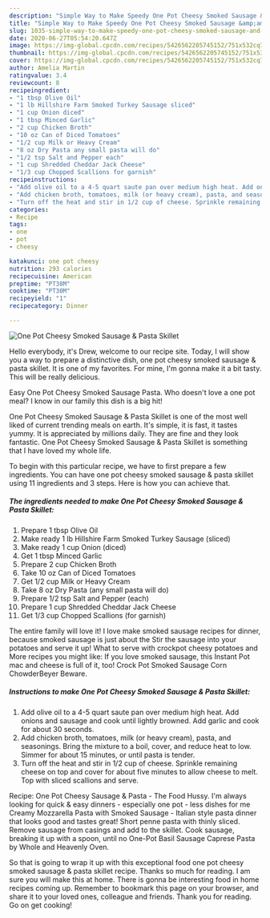 ```yaml
---
description: "Simple Way to Make Speedy One Pot Cheesy Smoked Sausage &amp;amp; Pasta Skillet"
title: "Simple Way to Make Speedy One Pot Cheesy Smoked Sausage &amp;amp; Pasta Skillet"
slug: 1035-simple-way-to-make-speedy-one-pot-cheesy-smoked-sausage-and-amp-pasta-skillet
date: 2020-06-27T05:54:20.647Z
image: https://img-global.cpcdn.com/recipes/5426562205745152/751x532cq70/one-pot-cheesy-smoked-sausage-pasta-skillet-recipe-main-photo.jpg
thumbnail: https://img-global.cpcdn.com/recipes/5426562205745152/751x532cq70/one-pot-cheesy-smoked-sausage-pasta-skillet-recipe-main-photo.jpg
cover: https://img-global.cpcdn.com/recipes/5426562205745152/751x532cq70/one-pot-cheesy-smoked-sausage-pasta-skillet-recipe-main-photo.jpg
author: Amelia Martin
ratingvalue: 3.4
reviewcount: 8
recipeingredient:
- "1 tbsp Olive Oil"
- "1 lb Hillshire Farm Smoked Turkey Sausage sliced"
- "1 cup Onion diced"
- "1 tbsp Minced Garlic"
- "2 cup Chicken Broth"
- "10 oz Can of Diced Tomatoes"
- "1/2 cup Milk or Heavy Cream"
- "8 oz Dry Pasta any small pasta will do"
- "1/2 tsp Salt and Pepper each"
- "1 cup Shredded Cheddar Jack Cheese"
- "1/3 cup Chopped Scallions for garnish"
recipeinstructions:
- "Add olive oil to a 4-5 quart saute pan over medium high heat. Add onions and sausage and cook until lightly browned. Add garlic and cook for about 30 seconds."
- "Add chicken broth, tomatoes, milk (or heavy cream), pasta, and seasonings. Bring the mixture to a boil, cover, and reduce heat to low. Simmer for about 15 minutes, or until pasta is tender."
- "Turn off the heat and stir in 1/2 cup of cheese. Sprinkle remaining cheese on top and cover for about five minutes to allow cheese to melt. Top with sliced scallions and serve."
categories:
- Recipe
tags:
- one
- pot
- cheesy

katakunci: one pot cheesy 
nutrition: 293 calories
recipecuisine: American
preptime: "PT38M"
cooktime: "PT30M"
recipeyield: "1"
recipecategory: Dinner

---
```



![One Pot Cheesy Smoked Sausage &amp; Pasta Skillet](https://img-global.cpcdn.com/recipes/5426562205745152/751x532cq70/one-pot-cheesy-smoked-sausage-pasta-skillet-recipe-main-photo.jpg)

Hello everybody, it's Drew, welcome to our recipe site. Today, I will show you a way to prepare a distinctive dish, one pot cheesy smoked sausage &amp; pasta skillet. It is one of my favorites. For mine, I'm gonna make it a bit tasty. This will be really delicious.

Easy One Pot Cheesy Smoked Sausage Pasta. Who doesn&#39;t love a one pot meal? I know in our family this dish is a big hit!

One Pot Cheesy Smoked Sausage &amp; Pasta Skillet is one of the most well liked of current trending meals on earth. It's simple, it is fast, it tastes yummy. It is appreciated by millions daily. They are fine and they look fantastic. One Pot Cheesy Smoked Sausage &amp; Pasta Skillet is something that I have loved my whole life.


To begin with this particular recipe, we have to first prepare a few ingredients. You can have one pot cheesy smoked sausage &amp; pasta skillet using 11 ingredients and 3 steps. Here is how you can achieve that.

<!--inarticleads1-->

##### The ingredients needed to make One Pot Cheesy Smoked Sausage &amp; Pasta Skillet:

1. Prepare 1 tbsp Olive Oil
1. Make ready 1 lb Hillshire Farm Smoked Turkey Sausage (sliced)
1. Make ready 1 cup Onion (diced)
1. Get 1 tbsp Minced Garlic
1. Prepare 2 cup Chicken Broth
1. Take 10 oz Can of Diced Tomatoes
1. Get 1/2 cup Milk or Heavy Cream
1. Take 8 oz Dry Pasta (any small pasta will do)
1. Prepare 1/2 tsp Salt and Pepper (each)
1. Prepare 1 cup Shredded Cheddar Jack Cheese
1. Get 1/3 cup Chopped Scallions (for garnish)


The entire family will love it! I love make smoked sausage recipes for dinner, because smoked sausage is just about the Stir the sausage into your potatoes and serve it up! What to serve with crockpot cheesy potatoes and More recipes you might like: If you love smoked sausage, this Instant Pot mac and cheese is full of it, too! Crock Pot Smoked Sausage Corn ChowderBeyer Beware. 

<!--inarticleads2-->

##### Instructions to make One Pot Cheesy Smoked Sausage &amp; Pasta Skillet:

1. Add olive oil to a 4-5 quart saute pan over medium high heat. Add onions and sausage and cook until lightly browned. Add garlic and cook for about 30 seconds.
1. Add chicken broth, tomatoes, milk (or heavy cream), pasta, and seasonings. Bring the mixture to a boil, cover, and reduce heat to low. Simmer for about 15 minutes, or until pasta is tender.
1. Turn off the heat and stir in 1/2 cup of cheese. Sprinkle remaining cheese on top and cover for about five minutes to allow cheese to melt. Top with sliced scallions and serve.


Recipe: One Pot Cheesy Sausage &amp; Pasta - The Food Hussy. I&#39;m always looking for quick &amp; easy dinners - especially one pot - less dishes for me Creamy Mozzarella Pasta with Smoked Sausage - Italian style pasta dinner that looks good and tastes great! Short penne pasta with thinly sliced. Remove sausage from casings and add to the skillet. Cook sausage, breaking it up with a spoon, until no One-Pot Basil Sausage Caprese Pasta by Whole and Heavenly Oven. 

So that is going to wrap it up with this exceptional food one pot cheesy smoked sausage &amp; pasta skillet recipe. Thanks so much for reading. I am sure you will make this at home. There is gonna be interesting food in home recipes coming up. Remember to bookmark this page on your browser, and share it to your loved ones, colleague and friends. Thank you for reading. Go on get cooking!
